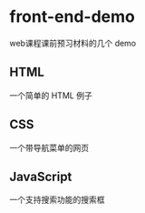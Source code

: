 # front-end-demo
web课程课前预习材料的几个 demo
## HTML
一个简单的 HTML 例子
## CSS
一个带导航菜单的网页
## JavaScript
一个支持搜索功能的搜索框